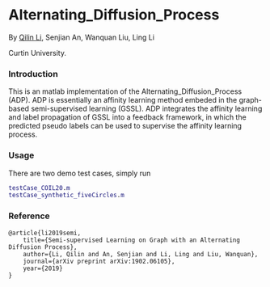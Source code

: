 # Alternating_Diffusion_Process

By [Qilin Li](https://scholar.google.com/citations?user=KpqM4F4AAAAJ&hl=en), Senjian An, Wanquan Liu, Ling Li

Curtin University.

### Introduction
This is an matlab implementation of the Alternating_Diffusion_Process (ADP). ADP is essentially an affinity learning method embeded in the
graph-based semi-supervised learning (GSSL). ADP integrates the affinity learning and label propagation of GSSL into a feedback framework,
in which the predicted pseudo labels can be used to supervise the affinity learning process.

### Usage
There are two demo test cases, simply run
```matlab
testCase_COIL20.m
testCase_synthetic_fiveCircles.m
```

### Reference

	@article{li2019semi,
  		title={Semi-supervised Learning on Graph with an Alternating Diffusion Process},
  		author={Li, Qilin and An, Senjian and Li, Ling and Liu, Wanquan},
  		journal={arXiv preprint arXiv:1902.06105},
  		year={2019}
	}


